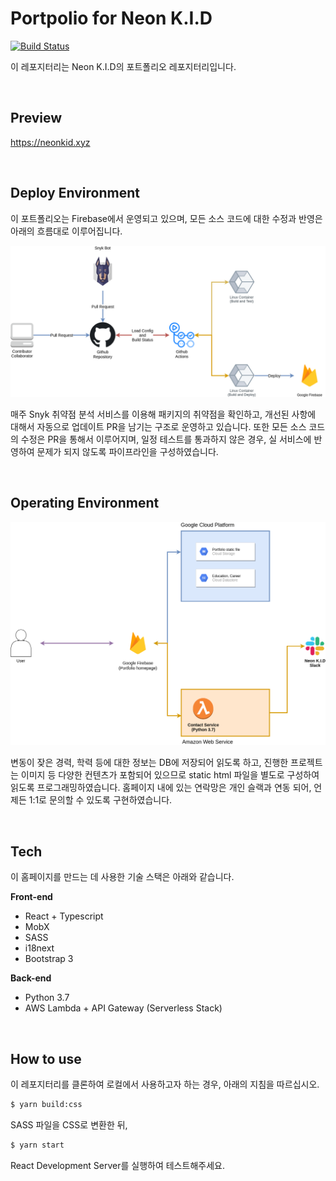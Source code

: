 # Portpolio for Neon K.I.D

[![Build Status](https://github.com/NEONKID/Portpolio-react/workflows/Deploy/badge.svg)](https://github.com/NEONKID/Portpolio-react/actions?workflow=Deploy)

이 레포지터리는 Neon K.I.D의 포트폴리오 레포지터리입니다. 

<br />



## Preview

https://neonkid.xyz



<br />



## Deploy Environment

이 포트폴리오는 Firebase에서 운영되고 있으며, 모든 소스 코드에 대한 수정과 반영은 아래의 흐름대로 이루어집니다.

![Architecture](./images/DEPLOY_ARCH.png)

매주 Snyk 취약점 분석 서비스를 이용해 패키지의 취약점을 확인하고, 개선된 사항에 대해서 자동으로 업데이트 PR을 남기는 구조로 운영하고 있습니다. 또한 모든 소스 코드의 수정은 PR을 통해서 이루어지며, 일정 테스트를 통과하지 않은 경우, 실 서비스에 반영하여 문제가 되지 않도록 파이프라인을 구성하였습니다.



<br />



## Operating Environment

![OPER_ARCH](./images/OPER_ARCH.png)

변동이 잦은 경력, 학력 등에 대한 정보는 DB에 저장되어 읽도록 하고, 진행한 프로젝트는 이미지 등 다양한 컨텐츠가 포함되어 있으므로 static html 파일을 별도로 구성하여 읽도록 프로그래밍하였습니다. 홈페이지 내에 있는 연락망은 개인 슬랙과 연동 되어, 언제든 1:1로 문의할 수 있도록 구현하였습니다.



<br />



## Tech

이 홈페이지를 만드는 데 사용한 기술 스택은 아래와 같습니다.

**Front-end**

* React + Typescript
* MobX
* SASS
* i18next
* Bootstrap 3

**Back-end**

* Python 3.7
* AWS Lambda + API Gateway (Serverless Stack)



<br />



## How to use

이 레포지터리를 클론하여 로컬에서 사용하고자 하는 경우, 아래의 지침을 따르십시오.

```bash
$ yarn build:css
```

SASS 파일을 CSS로 변환한 뒤,

```bash
$ yarn start
```

React Development Server를 실행하여 테스트해주세요.